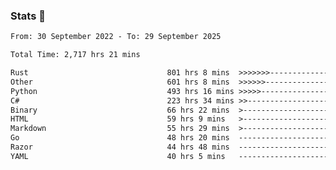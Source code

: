 ### Stats 👋
<!--START_SECTION:waka-->

```txt
From: 30 September 2022 - To: 29 September 2025

Total Time: 2,717 hrs 21 mins

Rust                               801 hrs 8 mins  >>>>>>>------------------   29.48 %
Other                              601 hrs 8 mins  >>>>>>-------------------   22.12 %
Python                             493 hrs 16 mins >>>>>--------------------   18.15 %
C#                                 223 hrs 34 mins >>-----------------------   08.23 %
Binary                             66 hrs 22 mins  >------------------------   02.44 %
HTML                               59 hrs 9 mins   >------------------------   02.18 %
Markdown                           55 hrs 29 mins  >------------------------   02.04 %
Go                                 48 hrs 20 mins  -------------------------   01.78 %
Razor                              44 hrs 48 mins  -------------------------   01.65 %
YAML                               40 hrs 5 mins   -------------------------   01.48 %
```

<!--END_SECTION:waka-->

<!--
**buhaytza2005/buhaytza2005** is a ✨ _special_ ✨ repository because its `README.md` (this file) appears on your GitHub profile.

Here are some ideas to get you started:

- 🔭 I’m currently working on ...
- 🌱 I’m currently learning ...
- 👯 I’m looking to collaborate on ...
- 🤔 I’m looking for help with ...
- 💬 Ask me about ...
- 📫 How to reach me: ...
- 😄 Pronouns: ...
- ⚡ Fun fact: ...
-->


